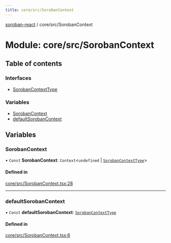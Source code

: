 ```yaml
---
title: core/src/SorobanContext
---
```

[soroban-react](../README.md) / core/src/SorobanContext

# Module: core/src/SorobanContext

## Table of contents

### Interfaces

- [SorobanContextType](../interfaces/core_src_SorobanContext.SorobanContextType.md)

### Variables

- [SorobanContext](core_src_SorobanContext.md#sorobancontext)
- [defaultSorobanContext](core_src_SorobanContext.md#defaultsorobancontext)

## Variables

### SorobanContext

• `Const` **SorobanContext**: `Context`<`undefined` \| [`SorobanContextType`](../interfaces/core_src_SorobanContext.SorobanContextType.md)\>

#### Defined in

[core/src/SorobanContext.tsx:28](https://github.com/esteblock/soroban-react/blob/041a6c6/packages/core/src/SorobanContext.tsx#L28)

___

### defaultSorobanContext

• `Const` **defaultSorobanContext**: [`SorobanContextType`](../interfaces/core_src_SorobanContext.SorobanContextType.md)

#### Defined in

[core/src/SorobanContext.tsx:6](https://github.com/esteblock/soroban-react/blob/041a6c6/packages/core/src/SorobanContext.tsx#L6)
